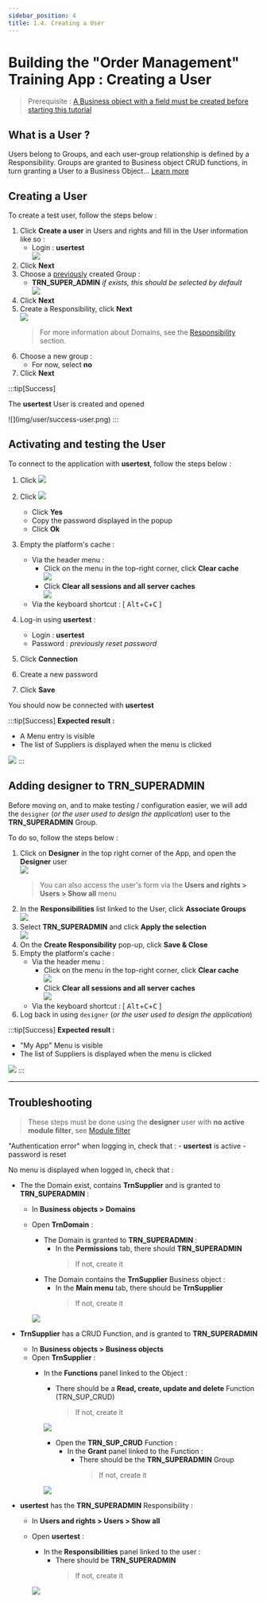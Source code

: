 ```yaml
---
sidebar_position: 4
title: 1.4. Creating a User
---
```


# Building the "Order Management" Training App : Creating a User

> Prerequisite : [A Business object with a field must be created before starting this tutorial](/tutorial/getting-started/object)

## What is a User ?

Users belong to Groups, and each user-group relationship is defined by a Responsibility. Groups are granted to Business object CRUD functions, in turn granting a User to a Business Object... [Learn more](/platform/usersrights/users)

## Creating a User

To create a test user, follow the steps below :

1. Click **Create a user** in Users and rights and fill in the User information like so :
    - Login : **usertest**  
    ![](img/user/process.png)
3. Click **Next**
4. Choose a [previously](/tutorial/getting-started/module) created Group :
    - **TRN_SUPER_ADMIN** *if exists, this should be selected by default*  
    ![](img/user/group.png)
5. Click **Next**
6. Create a Responsibility, click **Next**  
    ![](img/user/resp.png)
    > For more information about Domains, see the [Responsibility](/platform/usersrights/responsibilities) section. 
7. Choose a new group :
    - For now, select **no**
8. Click **Next**

:::tip[Success]
  <p>The <b>usertest</b> User is created and opened</p>
    ![](img/user/success-user.png)
:::


## Activating and testing the User

To connect to the application with **usertest**, follow the steps below :

1. Click ![](img/user/activate.png)
2. Click ![](img/user/reset-password.png)
    - Click **Yes**
    - Copy the password displayed in the popup
    - Click **Ok**
3. Empty the platform's cache :
    - Via the header menu :
        - Click on the menu in the top-right corner, click **Clear cache**  
        ![](img/user/shortcut.png)
        - Click **Clear all sessions and all server caches**  
        ![](img/user/clear-cache.png)
    - Via the keyboard shortcut : [ <kbd>Alt</kbd>+<kbd>C</kbd>+<kbd>C</kbd> ]
    <!-- > For more information about the cache, see the [Platform cache](/documentation/core/objects/platform-cache) section.  -->

4. Log-in using **usertest** :
    - Login : **usertest**
    - Password : *previously reset password*
5. Click **Connection**
6. Create a new password
7. Click **Save**

You should now be connected with **usertest**

:::tip[Success]
  <b>Expected result :</b>
    <ul>
        <li>A Menu entry is visible</li>
        <li>The list of Suppliers is displayed when the menu is clicked</li>
    </ul>
    ![](img/user/success-logon.png)
:::

## Adding designer to TRN_SUPERADMIN

Before moving on, and to make testing / configuration easier, we will add the `designer` (*or the user used to design the application*) user to the **TRN_SUPERADMIN** Group. 

To do so, follow the steps below : 

1. Click on **Designer** in the top right corner of the App, and open the **Designer** user   
    ![](img/user/open-designer.png)
    > You can also access the user's form via the **Users and rights > Users > Show all** menu
2. In the **Responsibilities** list linked to the User, click **Associate Groups**  
    ![](img/user/designer-associate.png)
3. Select **TRN_SUPERADMIN** and click **Apply the selection**  
    ![](img/user/designer-group.png)
4. On the **Create Responsibility** pop-up, click **Save & Close**
5. Empty the platform's cache :
    - Via the header menu :
        - Click on the menu in the top-right corner, click **Clear cache**  
        ![](img/user/shortcut.png)
        - Click **Clear all sessions and all server caches**  
        ![](img/user/clear-cache.png)
    - Via the keyboard shortcut : [ <kbd>Alt</kbd>+<kbd>C</kbd>+<kbd>C</kbd> ]
6. Log back in using `designer` (*or the user used to design the application*)

:::tip[Success]
  <b>Expected result :</b>
    <ul>
        <li>"My App" Menu is visible</li>
        <li>The list of Suppliers is displayed when the menu is clicked</li>
    </ul>
    ![](img/user/designer-success.png)
:::

***


## Troubleshooting
> These steps must be done using the **designer** user with **no active module filter**, see [Module filter](/platform/project/module#module-filtering--default-module)

"Authentication error" when logging in, check that : 
    - **usertest** is active
    - password is reset

No menu is displayed when logged in, check that :

- The the Domain exist, contains **TrnSupplier** and is granted to **TRN_SUPERADMIN** :  
    
    - In **Business objects > Domains** 
    - Open **TrnDomain** : 
        - The Domain is granted to **TRN_SUPERADMIN** :
            - In the **Permissions** tab, there should **TRN_SUPERADMIN**
                > If not, create it
        - The Domain contains the **TrnSupplier** Business object :
            - In the **Main menu** tab, there should be **TrnSupplier** 
                > If not, create it    

        ![](img/user/trbl-domain.png)

- **TrnSupplier** has a CRUD Function, and is granted to **TRN_SUPERADMIN**
    - In **Business objects > Business objects**
    - Open **TrnSupplier** :
        - In the **Functions** panel linked to the Object :
            - There should be a **Read, create, update and delete** Function (TRN_SUP_CRUD)
                > If not, create it  

            ![](img/user/trbl-object.png) 

            - Open the **TRN_SUP_CRUD** Function :
                - In the **Grant** panel linked to the Function :
                    - There should be the **TRN_SUPERADMIN** Group
                        > If not, create it

            ![](img/user/trbl-function.png) 

- **usertest** has the **TRN_SUPERADMIN** Responsibility :
    - In **Users and rights > Users > Show all**
    - Open **usertest** :
        - In the **Responsibilities** panel linked to the user :
            - There should be **TRN_SUPERADMIN**
                > If not, create it
            
        ![](img/user/trbl-user.png) 